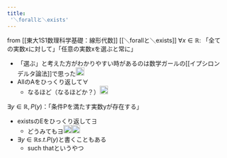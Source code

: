 ```yaml
---
title:
 '＼forallと＼exists'
---
```


from [[東大1S1数理科学基礎：線形代数]]
[[＼forallと＼exists]]
$\forall x \in ℝ$: 「全ての実数xに対して」「任意の実数xを選ぶと常に」
- 「選ぶ」と考えた方がわかりやすい時があるのは数学ガールの[[イプシロンデルタ論法]]で思った<img src='https://scrapbox.io/api/pages/blu3mo-public/blu3mo/icon' alt='blu3mo.icon' height="19.5"/>
- AllのAをひっくり返して$\forall$
    - なるほど（なるほどか？）<img src='https://scrapbox.io/api/pages/blu3mo-public/blu3mo/icon' alt='blu3mo.icon' height="19.5"/>

$\exists y \in ℝ, P(y)$：「条件Pを満たす実数yが存在する」
- existsのEをひっくり返して$\exists$
    - どうみてもヨ<img src='https://scrapbox.io/api/pages/blu3mo-public/blu3mo/icon' alt='blu3mo.icon' height="19.5"/><img src='https://scrapbox.io/api/pages/blu3mo-public/takker/icon' alt='takker.icon' height="19.5"/>
- $\exists y \in ℝ s.t. P(y)$と書くこともある
    - such thatというやつ